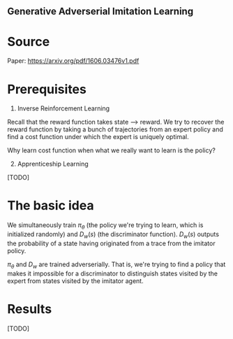 Generative Adverserial Imitation Learning
-----------------------------------------

# Source

Paper: https://arxiv.org/pdf/1606.03476v1.pdf

# Prerequisites

1. Inverse Reinforcement Learning

Recall that the reward function takes state --> reward. We try to recover the reward function by taking a bunch of trajectories from an expert policy and find a cost function under which the expert is uniquely optimal.

Why learn cost function when what we really want to learn is the policy?

2. Apprenticeship Learning

[TODO]

# The basic idea

We simultaneously train $\pi_\theta$ (the policy we're trying to learn, which is initialized randomly) and $D_{w}(s)$ (the discriminator function). $D_{w}(s)$ outputs the probability of a state having originated from a trace from the imitator policy.

$\pi_\theta$ and $D_w$ are trained adverserially. That is, we're trying to find a policy that makes it impossible for a discriminator to distinguish states visited by the expert from states visited by the imitator agent.

# Results 

[TODO]


